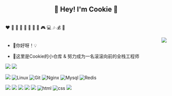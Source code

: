<h2 align="center">👋 Hey! I'm Cookie 🍪 </h2>
<br />
❤️ 🍦 🍓 🍉 🍋 🥛  🍗 🍟 🎮 💻 🎶 💰  🌅
<br />
<br />

<img align="right" src="https://github-readme-stats.vercel.app/api?username=yangrudan&show_icons=true&icon_color=CE1D2D&text_color=718096&bg_color=ffffff&hide_title=true" />

- 🤩你好呀！💡

- 🤔这里是Cookie的小仓库 & 努力成为一名滚滚向前的全栈工程师

[![](https://img.shields.io/badge/知乎-新战鲸-red.svg)](https://www.zhihu.com/people/da-yu-hai-tang-15-70)
[![](https://img.shields.io/badge/CSDN-天空是什么颜色-blue.svg)](https://blog.csdn.net/weixin_41808500)

![](https://img.shields.io/badge/ubuntu-22.04-<COLOR>.svg)
![Linux](https://img.shields.io/badge/-Linux-FCC624?style=flat-square&logo=linux&logoColor=black)
![Git](https://img.shields.io/badge/-Git-f05032?style=flat-square&logo=Git&logoColor=white)
![Nginx](https://img.shields.io/badge/-Nginx-269539?style=flat-square&logo=Nginx)
![Mysql](https://img.shields.io/badge/MySQL-blue?style=flat-square&logo=mysql&logoColor=black)
![Redis](https://img.shields.io/badge/Redis-DC382D?style=flat-square&logo=redis&logoColor=white)

![](https://img.shields.io/badge/Python-red?style=flat-square&logo=python) 
![](https://img.shields.io/badge/QT-blue?style=flat-square&logo=QT) 
![](https://img.shields.io/badge/LabVIEW-blue?style=flat-square&logo=LabVIEW) 
![](https://img.shields.io/badge/C++-red?style=flat-square&logo=C) 
![](https://img.shields.io/badge/Rust-blue?style=flat-square&logo=Rust) 
![html](https://img.shields.io/badge/-html-E34F26?style=flat-square&logo=html5&logoColor=white)
![css](https://img.shields.io/badge/-css-1572B6?style=flat-square&logo=css3)
![](https://img.shields.io/badge/JavaScript-red?style=flat-square&logo=javascript) 

